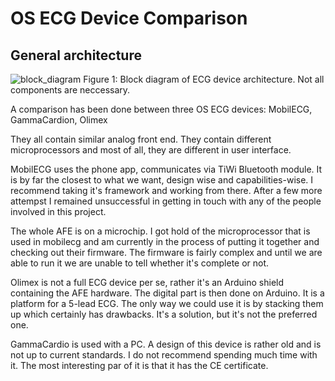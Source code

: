 # OS ECG Device Comparison

## General architecture
![block_diagram](https://user-images.githubusercontent.com/14543226/29610835-bf5f1dde-87fb-11e7-89b6-b82ff8398bde.gif)
Figure 1: Block diagram of ECG device architecture. Not all components are neccessary.

A comparison has been done between three OS ECG devices: MobilECG, GammaCardion, Olimex

They all contain similar analog front end. They contain different microprocessors and most of all, they are different in user interface.

MobilECG uses the phone app, communicates via TiWi Bluetooth module. It is by far the closest to what we want, design wise and capabilities-wise. I recommend taking it's framework and working from there. After a few more attempst I remained unsuccessful in getting in touch with any of the people involved in this project. 

The whole AFE is on a microchip. I got hold of the microprocessor that is used in mobilecg and am currently in the process of putting it together and checking out their firmware. The firmware is fairly complex and  until we are able to run it we are unable to tell whether it's complete or not.

Olimex is not a full ECG device per se, rather it's an Arduino shield containing the AFE hardware. The digital part is then done on Arduino. It is a platform for a 5-lead ECG. The only way we could use it is by stacking them up which certainly has drawbacks. It's a solution, but it's not the preferred one.

GammaCardio is used with a PC. A design of this device is rather old and is not up to current standards. I do not recommend spending much time with it. The most interesting par of it is that it has the CE certificate.
